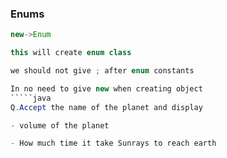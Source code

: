 ### Enums

``````java
new->Enum

this will create enum class

we should not give ; after enum constants

In no need to give new when creating object
`````java
Q.Accept the name of the planet and display

- volume of the planet

- How much time it take Sunrays to reach earth
``````
